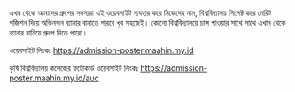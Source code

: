এখন থেকে আমাদের গ্রুপের সদস্যরা এই ওয়েবসাইট ব্যবহার করে নিজেদের নাম, বিশ্ববিদ্যালয় সিলেক্ট করে মেরিট পজিশন দিয়ে অভিনন্দন ব্যানার বানাতে পারবে খুব সহজেই। কোনো বিশ্ববিদ্যালয়ে চান্স পাওয়ার সাথে সাথে এখান থেকে ব্যানার বানিয়ে গ্রুপে দিতে পারো। 

ওয়েবসাইট লিংকঃ https://admission-poster.maahin.my.id 

কৃষি বিশ্ববিদ্যালয় কলেজের ফটোকার্ড ওয়েবসাইট লিংকঃ https://admission-poster.maahin.my.id/auc 

